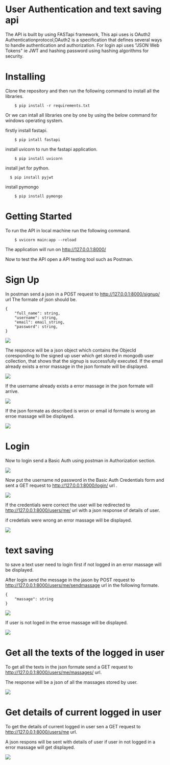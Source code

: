 # User Authentication and text saving api

The API is built by using FASTapi framework, This api uses is OAuth2 Authenticationprotocol,OAuth2 is a specification that defines several ways to handle authentication and authorization. For login api uses "JSON Web Tokens" ie JWT and hashing password using hashing algorithms for security.

# Installing

Clone the repository and then run the following command to install all the libraries.

```
    $ pip install -r requirements.txt
```

Or we can intall all libraries one by one by using the below command for windows operating system. 

firstly install fastapi.
```
    $ pip intall fastapi
```
install uvicorn to run the fastapi application.

```
    $ pip install uvicorn
```
install jwt for python.
```
  $ pip install pyjwt
```

install pymongo

```
    $ pip install pymongo
```
# Getting Started

To run the API in local machine run the following command.

```
    $ uvicorn main:app --reload
```
The application will run on http://127.0.0.1:8000/

Now to test the API open a API testing tool such as Postman.

# Sign Up

In postman send a json in a POST request to http://127.0.0.1:8000/signup/ url
The formate of json should be.
```
{
    "full_name": string,
    "username": string,
    "email": email_string,
    "password": string,
}
```
![](images/signup.png)

The responce will be a json object which contains the ObjecId coresponding to the signed up user which get stored in mongodb user collection, that shows that the signup is successfully executed.
If the email already exists a error massage in the json formate will be displayed.

![](images/emailexists.png)

If the username already exists a error massage in the json formate will arrive.

![](images/usernameexists.png)

If the json formate as described is wron or email id formate is wrong an erroe massage will be displayed.

![](images/wrong_email.png)

# Login

Now to login send a Basic Auth using postman in Authorization section.


![](images/Basic_Auth-1.png)


Now put the username nd password in the Basic Auth Credentials form and sent a GET request to http://127.0.0.1:8000/login/ url .

![](images/login.png)

If the credentials were correct the user will be redirected to http://127.0.0.1:8000/users/me/ url with a json response of details of user.

if credetials were wrong an error massage will be displayed.

![](images/incorrect_credentials.png)

# text saving 

to save a text user need to login first if not logged in an error massage will be displayed.

After login send the message in the jason by POST request to http://127.0.0.1:8000/users/me/sendmassage url in the following formate.

```
{
    "massage": string
}
```
![](images/user_me_sendmassage.png)

If user is not loged in the erroe massage will be displayed.

![](images/validationerrormassage.png)


# Get all the texts of the logged in user

To get all the texts in the json formate send a GET request to http://127.0.0.1:8000/users/me/massages/ url.

The response will be a json of all the massages stored by user.

![](images/user_me_massages.png)

# Get details of current logged in user

To get the details of current logged in user sen a GET request to http://127.0.0.1:8000/users/me url.

A json respons will be sent with details of user if user in not logged in a error massage will get displayed.

![](images/user_me.png)








